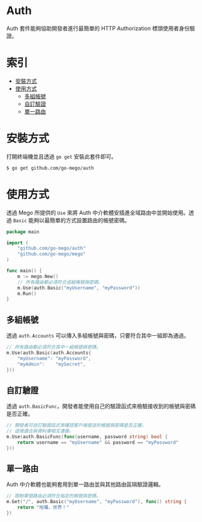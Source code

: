 # Auth

Auth 套件能夠協助開發者進行最簡單的 HTTP Authorization 標頭使用者身份驗證。

# 索引

* [安裝方式](#安裝方式)
* [使用方式](#使用方式)
    * [多組帳號](#多組帳號)
    * [自訂驗證](#自訂驗證)
    * [單一路由](#單一路由)

# 安裝方式

打開終端機並且透過 `go get` 安裝此套件即可。

```bash
$ go get github.com/go-mego/auth
```

# 使用方式

透過 Mego 所提供的 `Use` 來將 Auth 中介軟體安插進全域路由中並開始使用。透過 `Basic` 能夠以最簡單的方式設置路由的帳號密碼。

```go
package main

import (
	"github.com/go-mego/auth"
	"github.com/go-mego/mego"
)

func main() {
	m := mego.New()
	// 所有路由都必須符合這組帳號與密碼。
	m.Use(auth.Basic("myUsername", "myPassword"))
	m.Run()
}
```

## 多組帳號

透過 `auth.Accounts` 可以傳入多組帳號與密碼，只要符合其中一組即為通過。

```go
// 所有路由都必須符合其中一組帳號與密碼。
m.Use(auth.Basic(auth.Accounts{
    "myUsername": "myPassword",
    "myAdmin":    "mySecret",
}))
```

## 自訂驗證

透過 `auth.BasicFunc`，開發者能使用自己的驗證函式來檢驗接收到的帳號與密碼是否正確。

```go
// 開發者可自訂驗證函式來確認客戶端發送的帳號與密碼是否正確，
// 這很適合與資料庫相互連接。
m.Use(auth.BasicFunc(func(username, password string) bool {
    return username == "myUsername" && password == "myPassword"
}))
```

## 單一路由

Auth 中介軟體也能夠套用到單一路由並與其他路由區隔驗證邏輯。

```go
// 限制單個路由必須符合指定的帳號與密碼。
m.Get("/", auth.Basic("myUsername", "myPassword"), func() string {
    return "哈囉，世界！"
})
```